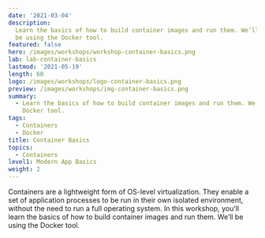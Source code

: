 ```yaml
---
date: '2021-03-04'
description:
  Learn the basics of how to build container images and run them. We’ll
  be using the Docker tool.
featured: false
hero: /images/workshops/workshop-container-basics.png
lab: lab-container-basics
lastmod: '2021-05-19'
length: 60
logo: /images/workshops/logo-container-basics.png
preview: /images/workshops/img-container-basics.png
summary:
  - Learn the basics of how to build container images and run them. We’ll be using the
    Docker tool.
tags:
  - Containers
  - Docker
title: Container Basics
topics:
  - Containers
level1: Modern App Basics
weight: 2
---
```


Containers are a lightweight form of OS-level virtualization. They enable a set of application processes to be run in their own isolated environment, without the need to run a full operating system. In this workshop, you’ll learn the basics of how to build container images and run them. We’ll be using the Docker tool.
